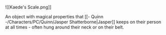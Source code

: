 ![[Kaede's Scale.png]]

An object with magical properties that [[- Quinn -/Characters/PC/Quinn/Jasper Shatterborne|Jasper]] keeps on their person at all times - often hung around their neck or on their belt.